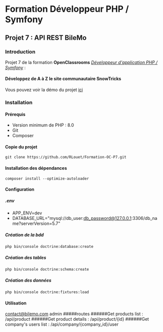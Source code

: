 # Formation Développeur PHP / Symfony
## Projet 7 : API REST BileMo

### Introduction
Projet 7 de la formation **OpenClassrooms** [*Développeur d'application PHP / Symfony*](https://openclassrooms.com/fr/paths/59-developpeur-dapplication-php-symfony) :

#### Développez de A à Z le site communautaire SnowTricks

Vous pouvez voir la démo du projet [ici](https://snowtricks.romainlouet.fr/)

### Installation

#### Prérequis
*   Version minimum de PHP : 8.0
*   Git
*   Composer

#### Copie du projet
`git clone https://github.com/RLouet/Formation-OC-P7.git`

#### Installation des dépendances
`composer install --optimize-autoloader`

#### Configuration
##### .env
*   APP_ENV=dev
*   DATABASE_URL="mysql://db_user:db_password@127.0.0.1:3306/db_name?serverVersion=5.7"
##### Création de la bdd
    php bin/console doctrine:database:create
##### Création des tables
    php bin/console doctrine:schema:create
##### Création des données
    php bin/console doctrine:fixtures:load
#### Utilisation
contact@bilemo.com
admin
#####routes
######Get products list :
    /api/product
######Get product details :
    /api/product/{id}
######Get company's users list :
    /api/company/{company_id}/user

